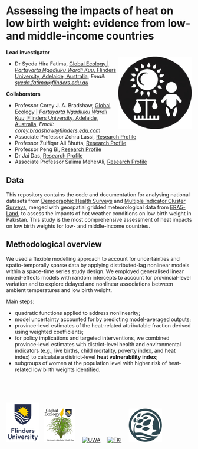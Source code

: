 # Assessing the impacts of heat on low birth weight: evidence from low- and middle-income countries  
<img align="right" src="www/low birth weight transp.png" alt="low birth weight" width="200" style="margin-top: 20px">

**Lead investigator**
- Dr Syeda Hira Fatima, [Global Ecology | <em>Partuyarta Ngadluku Wardli Kuu</em>, Flinders University, Adelaide, Australia](https://globalecologyflinders.com/people/#SHF), *Email: syeda.fatima@flinders.edu.au*  

**Collaborators**
- Professor Corey J. A. Bradshaw, [Global Ecology | <em>Partuyarta Ngadluku Wardli Kuu</em>, Flinders University, Adelaide, Australia](https://globalecologyflinders.com/people/#DIRECTOR), *Email: corey.bradshaw@flinders.edu.com*
- Associate Professor Zohra Lassi, [Research Profile](https://researchers.adelaide.edu.au/profile/zohra.lassi)  
- Professor Zulfiqar Ali Bhutta, [Research Profile](https://www.sickkids.ca/en/staff/b/zulfiqar-bhutta/)  
- Professor Peng Bi, [Research Profile](https://researchers.adelaide.edu.au/profile/peng.bi)  
- Dr Jai Das, [Research Profile](https://www.aku.edu/mcpk/faculty/Pages/profile.aspx?ProfileID=307&Name=Jai++Das)  
- Associate Professor Salima MeherAli, [Research Profile](https://apps.ualberta.ca/directory/person/meherali)  

## Data  
This repository contains the code and documentation for analysing national datasets from [Demographic Health Surveys](https://dhsprogram.com) and [Multiple Indicator Cluster Surveys](https://mics.unicef.org/surveys), merged with geospatial gridded meteorological data from [ERA5-Land](https://cds.climate.copernicus.eu/datasets/reanalysis-era5-land-monthly-means?tab=overview), to assess the impacts of hot weather conditions on low birth weight in Pakistan. This study is the most comprehensive assessment of heat impacts on low birth weights for low- and middle-income countries.

## Methodological overview  
We used a flexible modelling approach to account for uncertainties and spatio-temporally sparse data by applying distributed-lag nonlinear models within a space-time series study design. We employed generalised linear mixed-effects models with random intercepts to account for provincial-level variation and to explore delayed and nonlinear associations between ambient temperatures and low birth weight.  

Main steps:  
- quadratic functions  applied to address nonlinearity;  
- model uncertainty accounted for by predicting model-averaged outputs;  
- province-level estimates of the heat-related attributable fraction derived using weighted coefficients;  
- for policy implications and targeted interventions, we combined province-level estimates with district-level health and environmental indicators (e.g., live births, child mortality, poverty index, and heat index) to calculate a district-level **heat vulnerability index**;  
- subgroups of women at the population level with higher risk of heat-related low birth weights identified.  
<br>
<br>
<p><a href="https://www.flinders.edu.au"><img align="bottom-left" src="www/Flinders_University_Logo_Stacked_RGB_Master.png" alt="Flinders University" width="90" style="margin-top: 20px"></a> &nbsp; <a href="https://globalecologyflinders.com"><img align="bottom-left" src="www/GEL Logo Kaurna New Transp.png" alt="GEL" width="85" style="margin-top: 20px"></a> &nbsp; &nbsp; <a href="https://www.uwa.edu.au/"><img align="bottom-left" src="www/uwa2.png" alt="UWA" width="100" style="margin-top: 20px"></a> &nbsp; &nbsp; <a href="https://www.telethonkids.org.au"><img align="bottom-left" src="www/tkilogo.png" alt="TKI" width="90" style="margin-top: 20px"></a> &nbsp; &nbsp; <a href="https://github.com/FutureChildHealth"><img align="bottom-left" src="www/FCHlogo06122024transp.png" alt="Future Child Health" width="90" style="margin-top: 20px"></a></p>
